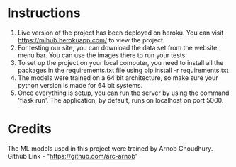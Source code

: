 # Instructions
1. Live version of the project has been deployed on heroku. You can visit https://mlhub.herokuapp.com/ to view the project.
2. For testing our site, you can download the data set from the website menu bar. You can use the images there to run your tests.
3. To set up the project on your local computer, you need to install all the packages in the requirements.txt file using pip install -r requirements.txt
4. The models were trained on a 64 bit architecture, so make sure your python version is made for 64 bit systems.
5. Once everything is setup, you can run the server by using the command 'flask run'. The application, by default, runs on localhost on port 5000.

# Credits
The ML models used in this project were trained by Arnob Choudhury. Github Link - "https://github.com/arc-arnob"